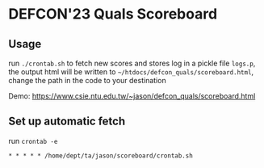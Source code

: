 # DEFCON'23 Quals Scoreboard

## Usage
run `./crontab.sh` to fetch new scores and stores log in a pickle file `logs.p`, the output html will be written to `~/htdocs/defcon_quals/scoreboard.html`, change the path in the code to your destination

Demo: https://www.csie.ntu.edu.tw/~jason/defcon_quals/scoreboard.html

## Set up automatic fetch 
run `crontab -e`
```crontab
* * * * * /home/dept/ta/jason/scoreboard/crontab.sh
```
